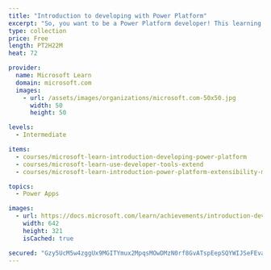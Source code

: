 ```yaml
---
title: "Introduction to developing with Power Platform"
excerpt: "So, you want to be a Power Platform developer! This learning path is the first step in learning about the platform, tools, and the ecosystem of Power Platform."
type: collection
price: Free
length: PT2H22M
heat: 72

provider:
  name: Microsoft Learn
  domain: microsoft.com
  images:
    - url: /assets/images/organizations/microsoft.com-50x50.jpg
      width: 50
      height: 50

levels:
  - Intermediate

items:
  - courses/microsoft-learn-introduction-developing-power-platform
  - courses/microsoft-learn-use-developer-tools-extend
  - courses/microsoft-learn-introduction-power-platform-extensibility-model

topics:
  - Power Apps

images:
  - url: https://docs.microsoft.com/learn/achievements/introduction-developing-power-platform-social.png
    width: 642
    height: 321
    isCached: true

secured: "Gzy5UcM5w4zggUx9MGITYmux2MpqsMOwDMzN0rf8GvATspEepSQYWIJSeFEvalcpNMNbzmmOVU7v7p073Qtr/04LLdykVZo+loZ7EeqYNEezZKMTicP7M1iwFgwcN43i8qFJ92HhrX64Ui716+3SuZUUAWssx7WRLKrgf6nU5Cl/uSEVhyvWrLwOUihpONGbg0n0Tm4VWdg+QEkxE0zKQYpZ7BQDA8sB7IZqVUAKLdTsMrbLC9mgYl2ZgGgI2PJd5f38pyQKJevqMo2dqwTALHeifh5PW10lR34lgC8kjIEhoMBh1b7l2JB8NRw9n6VqqqFKYuYstWPkGqlLrl2PA/zWPQdgVF2Hx8s/iNz5xGk=;wP38y0vkcCmupPutPugjag=="
---
```


